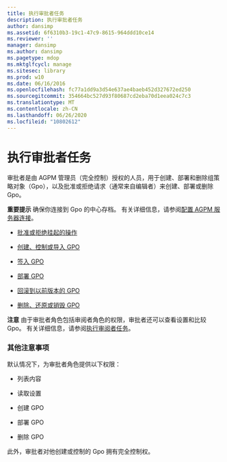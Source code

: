 ```yaml
---
title: 执行审批者任务
description: 执行审批者任务
author: dansimp
ms.assetid: 6f6310b3-19c1-47c9-8615-964ddd10ce14
ms.reviewer: ''
manager: dansimp
ms.author: dansimp
ms.pagetype: mdop
ms.mktglfcycl: manage
ms.sitesec: library
ms.prod: w10
ms.date: 06/16/2016
ms.openlocfilehash: fc77a1dd9a3d54e637ae4baeb452d327672ed250
ms.sourcegitcommit: 354664bc527d93f80687cd2eba70d1eea024c7c3
ms.translationtype: MT
ms.contentlocale: zh-CN
ms.lasthandoff: 06/26/2020
ms.locfileid: "10802612"
---
```

# 执行审批者任务


审批者是由 AGPM 管理员（完全控制）授权的人员，用于创建、部署和删除组策略对象（Gpo），以及批准或拒绝请求（通常来自编辑者）来创建、部署或删除 Gpo。

**重要提示** 确保你连接到 Gpo 的中心存档。 有关详细信息，请参阅[配置 AGPM 服务器连接](configure-the-agpm-server-connection-reviewer.md)。

 

-   [批准或拒绝挂起的操作](approve-or-reject-a-pending-action.md)

-   [创建、控制或导入 GPO](creating-controlling-or-importing-a-gpo-approver.md)

-   [签入 GPO](check-in-a-gpo-approver.md)

-   [部署 GPO](deploy-a-gpo.md)

-   [回滚到以前版本的 GPO](roll-back-to-a-previous-version-of-a-gpo.md)

-   [删除、还原或销毁 GPO](deleting-restoring-or-destroying-a-gpo.md)

**注意** 由于审批者角色包括审阅者角色的权限，审批者还可以查看设置和比较 Gpo。 有关详细信息，请参阅[执行审阅者任务](performing-reviewer-tasks.md)。

 

### 其他注意事项

默认情况下，为审批者角色提供以下权限：

-   列表内容

-   读取设置

-   创建 GPO

-   部署 GPO

-   删除 GPO

此外，审批者对他创建或控制的 Gpo 拥有完全控制权。

 

 





